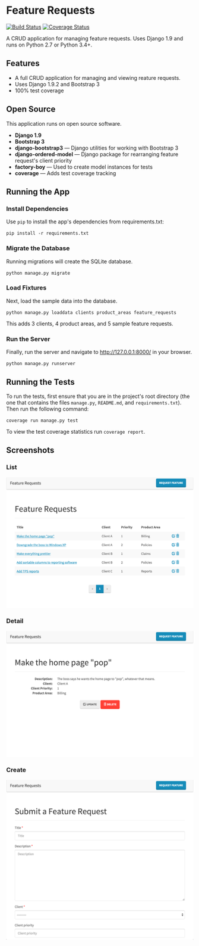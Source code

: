 # Feature Requests

[![Build Status](https://travis-ci.org/grantmcconnaughey/feature-requests.svg?branch=master)](https://travis-ci.org/grantmcconnaughey/feature-requests)
[![Coverage Status](https://coveralls.io/repos/github/grantmcconnaughey/feature-requests/badge.svg?branch=master)](https://coveralls.io/github/grantmcconnaughey/feature-requests?branch=master)

A CRUD application for managing feature requests. Uses Django 1.9 and runs on Python 2.7 or Python 3.4+.

## Features

* A full CRUD application for managing and viewing reature requests.
* Uses Django 1.9.2 and Bootstrap 3
* 100% test coverage

## Open Source

This application runs on open source software.

* **Django 1.9**
* **Bootstrap 3**
* **django-bootstrap3** — Django utilities for working with Bootstrap 3
* **django-ordered-model** — Django package for rearranging feature request's client priority
* **factory-boy** — Used to create model instances for tests
* **coverage** — Adds test coverage tracking

## Running the App

### Install Dependencies

Use `pip` to install the app's dependencies from requirements.txt:

    pip install -r requirements.txt

### Migrate the Database

Running migrations will create the SQLite database.

    python manage.py migrate

### Load Fixtures

Next, load the sample data into the database.

    python manage.py loaddata clients product_areas feature_requests

This adds 3 clients, 4 product areas, and 5 sample feature requests.

### Run the Server

Finally, run the server and navigate to http://127.0.0.1:8000/ in your browser.

    python manage.py runserver

## Running the Tests

To run the tests, first ensure that you are in the project's root directory
(the one that contains the files `manage.py`, `README.md`, and `requirements.txt`). 
Then run the following command:

    coverage run manage.py test

To view the test coverage statistics run `coverage report`.

## Screenshots

### List

![Feature Requests list](screenshots/list.png)

### Detail

![Feature Requests detail](screenshots/detail.png)

### Create

![Feature Requests create](screenshots/create.png)
